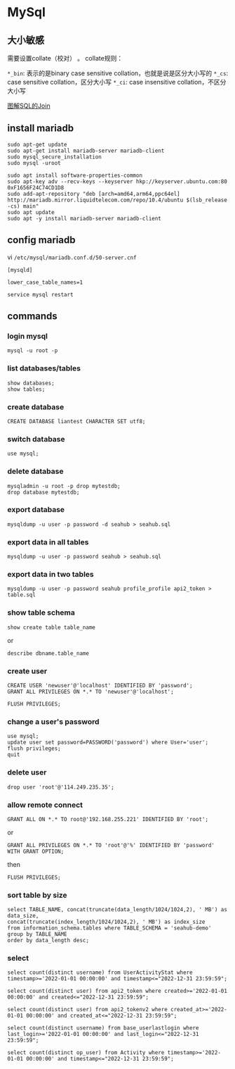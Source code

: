 # MySql

## 大小敏感

需要设置collate（校对） 。 collate规则：

`*_bin`: 表示的是binary case sensitive collation，也就是说是区分大小写的
`*_cs`: case sensitive collation，区分大小写
`*_ci`: case insensitive collation，不区分大小写

[图解SQL的Join](http://coolshell.cn/articles/3463.html)

## install mariadb

```
sudo apt-get update
sudo apt-get install mariadb-server mariadb-client
sudo mysql_secure_installation
sudo mysql -uroot
```

```
sudo apt install software-properties-common
sudo apt-key adv --recv-keys --keyserver hkp://keyserver.ubuntu.com:80 0xF1656F24C74CD1D8
sudo add-apt-repository "deb [arch=amd64,arm64,ppc64el] http://mariadb.mirror.liquidtelecom.com/repo/10.4/ubuntu $(lsb_release -cs) main"
sudo apt update
sudo apt -y install mariadb-server mariadb-client
```

## config mariadb

vi `/etc/mysql/mariadb.conf.d/50-server.cnf`

```
[mysqld]

lower_case_table_names=1
```

```
service mysql restart
```

## commands

### login mysql

```
mysql -u root -p
```

### list databases/tables

```
show databases;
show tables;
```

### create database

```
CREATE DATABASE liantest CHARACTER SET utf8;
```

### switch database

```
use mysql;
```

### delete database

```
mysqladmin -u root -p drop mytestdb;
drop database mytestdb;
```

### export database

```
mysqldump -u user -p password -d seahub > seahub.sql
```

### export data in all tables

```
mysqldump -u user -p password seahub > seahub.sql
```

### export data in two tables

```
mysqldump -u user -p password seahub profile_profile api2_token > table.sql
```

### show table schema

```
show create table table_name
```

or

```
describe dbname.table_name
```

### create user

```
CREATE USER 'newuser'@'localhost' IDENTIFIED BY 'password';
GRANT ALL PRIVILEGES ON *.* TO 'newuser'@'localhost';

FLUSH PRIVILEGES;
```

### change a user's password

```
use mysql;
update user set password=PASSWORD('password') where User='user';
flush privileges;
quit
```

### delete user

```
drop user 'root'@'114.249.235.35';
```

### allow remote connect

```
GRANT ALL ON *.* TO root@'192.168.255.221' IDENTIFIED BY 'root';
```

or

```
GRANT ALL PRIVILEGES ON *.* TO 'root'@'%' IDENTIFIED BY 'password' WITH GRANT OPTION;
```

then

```
FLUSH PRIVILEGES;
```

### sort table by size

```
select TABLE_NAME, concat(truncate(data_length/1024/1024,2), ' MB') as data_size,
concat(truncate(index_length/1024/1024,2), ' MB') as index_size
from information_schema.tables where TABLE_SCHEMA = 'seahub-demo'
group by TABLE_NAME
order by data_length desc;
```

### select

```
select count(distinct username) from UserActivityStat where timestamp>='2022-01-01 00:00:00' and timestamp<="2022-12-31 23:59:59";

select count(distinct user) from api2_token where created>='2022-01-01 00:00:00' and created<="2022-12-31 23:59:59";

select count(distinct user) from api2_tokenv2 where created_at>='2022-01-01 00:00:00' and created_at<="2022-12-31 23:59:59";

select count(distinct username) from base_userlastlogin where last_login>='2022-01-01 00:00:00' and last_login<="2022-12-31 23:59:59";

select count(distinct op_user) from Activity where timestamp>='2022-01-01 00:00:00' and timestamp<="2022-12-31 23:59:59";
```
